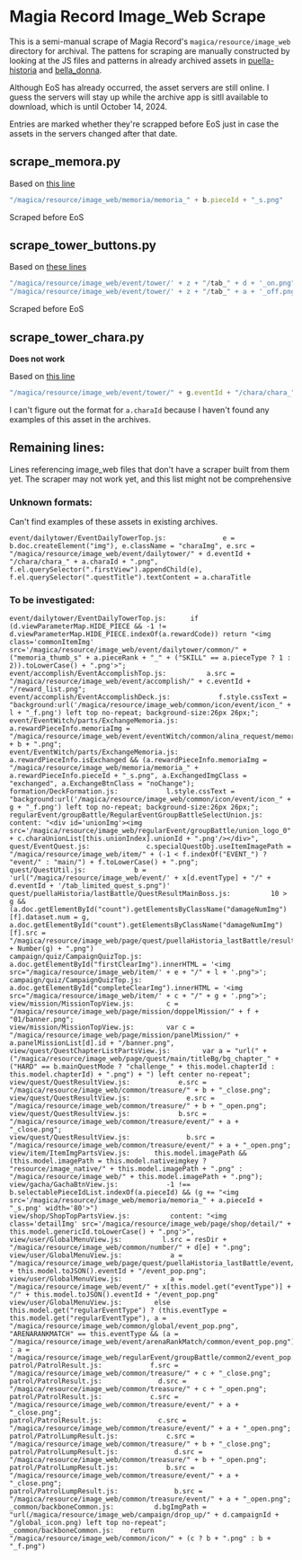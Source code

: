 # Magia Record Image_Web Scrape

This is a semi-manual scrape of Magia Record's `magica/resource/image_web` directory for archival. The pattens for scraping are manually constructed by looking at the JS files and patterns in already archived assets in [puella-historia](https://gitlab.com/puella-care/puella-historia) and [bella_donna](https://github.com/LiviaMedeiros/bella_donna).

Although EoS has already occurred, the asset servers are still online. I guess the servers will stay up while the archive app is sitll available to download, which is until October 14, 2024.

Entries are marked whether they're scrapped before EoS just in case the assets in the servers changed after that date.

## scrape_memora.py

Based on [this line](https://github.com/LiviaMedeiros/bella_donna/blob/a5809ede9c8a62442049e96865e8d2b9242033de/magica/js/view/memoria/MemoriaComposeTopUseMaterialView.js#L72)

```js
"/magica/resource/image_web/memoria/memoria_" + b.pieceId + "_s.png"
```

Scraped before EoS

## scrape_tower_buttons.py

Based on [these lines](https://github.com/LiviaMedeiros/bella_donna/blob/a5809ede9c8a62442049e96865e8d2b9242033de/magica/js/event/tower/EventTowerTop.js#L160)

```js
"/magica/resource/image_web/event/tower/' + z + "/tab_" + d + '_on.png"
"/magica/resource/image_web/event/tower/' + z + "/tab_" + a + '_off.png"
```

Scraped before EoS

## scrape_tower_chara.py

**Does not work**

Based on [this line](https://github.com/LiviaMedeiros/bella_donna/blob/a5809ede9c8a62442049e96865e8d2b9242033de/magica/js/event/tower/EventTowerTop.js#L266)

```js
"/magica/resource/image_web/event/tower/" + g.eventId + "/chara/chara_" + a.charaId + ".png"
```

I can't figure out the format for `a.charaId` because I haven't found any examples of this asset in the archives.

## Remaining lines:
Lines referencing image_web files that don't have a scraper built from them yet. The scraper may not work yet, and this list might not be comprehensive

### Unknown formats:
Can't find examples of these assets in existing archives.

```
event/dailytower/EventDailyTowerTop.js:              e = b.doc.createElement("img"), e.className = "charaImg", e.src = "/magica/resource/image_web/event/dailytower/" + d.eventId + "/chara/chara_" + a.charaId + ".png", f.el.querySelector(".firstView").appendChild(e), f.el.querySelector(".questTitle").textContent = a.charaTitle
```

### To be investigated:
```
event/dailytower/EventDailyTowerTop.js:      if (d.viewParameterMap.HIDE_PIECE && -1 != d.viewParameterMap.HIDE_PIECE.indexOf(a.rewardCode)) return "<img class='commonItemImg' src='/magica/resource/image_web/event/dailytower/common/" + ("memoria_thumb_s" + a.pieceRank + "_" + ("SKILL" == a.pieceType ? 1 : 2)).toLowerCase() + ".png'>";
event/accomplish/EventAccomplishTop.js:          a.src = "/magica/resource/image_web/event/accomplish/" + c.eventId + "/reward_list.png";
event/accomplish/EventAccomplishDeck.js:            f.style.cssText = "background:url('/magica/resource/image_web/common/icon/event/icon_" + l + "_f.png') left top no-repeat; background-size:26px 26px;";
event/EventWitch/parts/ExchangeMemoria.js:      a.rewardPieceInfo.memoriaImg = "/magica/resource/image_web/event/eventWitch/common/alina_request/memoria_thumb_s4_" + b + ".png";
event/EventWitch/parts/ExchangeMemoria.js:      a.rewardPieceInfo.isExchanged && (a.rewardPieceInfo.memoriaImg = "/magica/resource/image_web/memoria/memoria_" + a.rewardPieceInfo.pieceId + "_s.png", a.ExchangedImgClass = "exchanged", a.ExchangeBtnClass = "noChange");
formation/DeckFormation.js:            l.style.cssText = "background:url('/magica/resource/image_web/common/icon/event/icon_" + g + "_f.png') left top no-repeat; background-size:26px 26px;";
regularEvent/groupBattle/RegularEventGroupBattleSelectUnion.js:        content: "<div id='unionImg'><img src='/magica/resource/image_web/regularEvent/groupBattle/union_logo_0" + c.charaUnionList[this.unionIndex].unionId + ".png'/></div>",
quest/EventQuest.js:              c.specialQuestObj.useItemImagePath = "/magica/resource/image_web/item/" + (-1 < f.indexOf("EVENT_") ? "event/" : "main/") + f.toLowerCase() + ".png";
quest/QuestUtil.js:            b = 'url("/magica/resource/image_web/event/' + x[d.eventType] + "/" + d.eventId + '/tab_limited_quest_s.png")'
quest/puellaHistoria/lastBattle/QuestResultMainBoss.js:          10 > g && (a.doc.getElementById("count").getElementsByClassName("damageNumImg")[f].dataset.num = g, a.doc.getElementById("count").getElementsByClassName("damageNumImg")[f].src = "/magica/resource/image_web/page/quest/puellaHistoria_lastBattle/result/_number/b_num_" + Number(g) + ".png")
campaign/quiz/CampaignQuizTop.js:          a.doc.getElementById("firstClearImg").innerHTML = '<img src="/magica/resource/image_web/item/' + e + "/" + l + '.png">';
campaign/quiz/CampaignQuizTop.js:          a.doc.getElementById("completeClearImg").innerHTML = '<img src="/magica/resource/image_web/item/' + c + "/" + g + '.png">';
view/mission/MissionTopView.js:        c = "/magica/resource/image_web/page/mission/doppelMission/" + f + "01/banner.png";
view/mission/MissionTopView.js:        var c = "/magica/resource/image_web/page/mission/panelMission/" + a.panelMissionList[d].id + "/banner.png",
view/quest/QuestChapterListPartsView.js:        var a = "url(" + ("/magica/resource/image_web/page/quest/main/titleBg/bg_chapter_" + ("HARD" == b.mainQuestMode ? "challenge_" + this.model.chapterId : this.model.chapterId) + ".png") + ") left center no-repeat";
view/quest/QuestResultView.js:            e.src = "/magica/resource/image_web/common/treasure/" + b + "_close.png";
view/quest/QuestResultView.js:              e.src = "/magica/resource/image_web/common/treasure/" + b + "_open.png";
view/quest/QuestResultView.js:            b.src = "/magica/resource/image_web/common/treasure/event/" + a + "_close.png";
view/quest/QuestResultView.js:              b.src = "/magica/resource/image_web/common/treasure/event/" + a + "_open.png";
view/item/ItemImgPartsView.js:      this.model.imagePath && (this.model.imagePath = this.model.nativeimgkey ? "resource/image_native/" + this.model.imagePath + ".png" : "/magica/resource/image_web/" + this.model.imagePath + ".png");
view/gacha/GachaBtnView.js:            -1 !== b.selectablePieceIdList.indexOf(a.pieceId) && (g += "<img src='/magica/resource/image_web/memoria/memoria_" + a.pieceId + "_s.png' width='80'>")
view/shop/ShopTopPartsView.js:          content: "<img class='detailImg' src='/magica/resource/image_web/page/shop/detail/" + this.model.genericId.toLowerCase() + ".png'>",
view/user/GlobalMenuView.js:          l.src = resDir + "/magica/resource/image_web/common/number/" + d[e] + ".png";
view/user/GlobalMenuView.js:            a = "/magica/resource/image_web/page/quest/puellaHistoria_lastBattle/event/" + this.model.toJSON().eventId + "/event_pop.png";
view/user/GlobalMenuView.js:            a = "/magica/resource/image_web/event/" + x[this.model.get("eventType")] + "/" + this.model.toJSON().eventId + "/event_pop.png"
view/user/GlobalMenuView.js:        else this.model.get("regularEventType") ? (this.eventType = this.model.get("regularEventType"), a = "/magica/resource/image_web/common/global/event_pop.png", "ARENARANKMATCH" == this.eventType && (a = "/magica/resource/image_web/event/arenaRankMatch/common/event_pop.png")) : a = "/magica/resource/image_web/regularEvent/groupBattle/common2/event_pop.png";
patrol/PatrolResult.js:            f.src = "/magica/resource/image_web/common/treasure/" + c + "_close.png";
patrol/PatrolResult.js:              d.src = "/magica/resource/image_web/common/treasure/" + c + "_open.png";
patrol/PatrolResult.js:            c.src = "/magica/resource/image_web/common/treasure/event/" + a + "_close.png";
patrol/PatrolResult.js:              c.src = "/magica/resource/image_web/common/treasure/event/" + a + "_open.png";
patrol/PatrolLumpResult.js:            c.src = "/magica/resource/image_web/common/treasure/" + b + "_close.png";
patrol/PatrolLumpResult.js:              d.src = "/magica/resource/image_web/common/treasure/" + b + "_open.png";
patrol/PatrolLumpResult.js:            b.src = "/magica/resource/image_web/common/treasure/event/" + a + "_close.png";
patrol/PatrolLumpResult.js:              b.src = "/magica/resource/image_web/common/treasure/event/" + a + "_open.png";
_common/backboneCommon.js:          d.bgImgPath = "url(/magica/resource/image_web/campaign/drop_up/" + d.campaignId + "/global_icon.png) left top no-repeat";
_common/backboneCommon.js:    return "/magica/resource/image_web/common/icon/" + (c ? b + ".png" : b + "_f.png")
```
